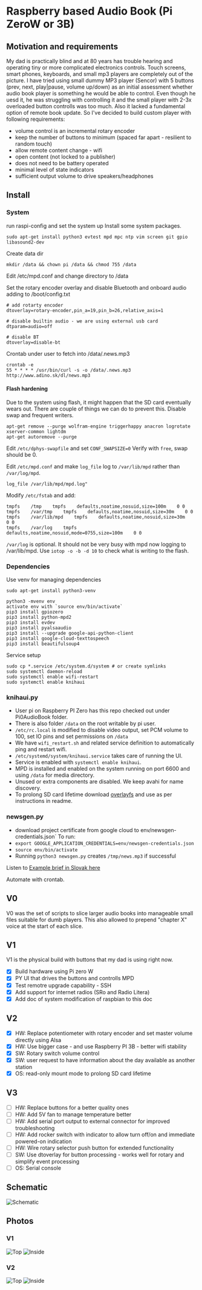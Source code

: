 # Raspberry based Audio Book (Pi ZeroW or 3B)
## Motivation and requirements
My dad is practically blind and at 80 years has trouble hearing and operating tiny or more complicated electronics controls. Touch screens, smart phones, keyboards, and small mp3 players are completely out of the picture. I have tried using small dummy MP3 player (Sencor) with 5 buttons (prev, next, play|pause, volume up/down) as an initial assessment whether audio book player is something he would be able to control. Even though he uesd it, he was struggling with controlling it and the small player with 2-3x overloaded button controlls was too much. Also it lacked a fundamental option of remote book update. So I've decided to build custom player with following requirements:
- volume control is an incremental rotary encoder
- keep the number of buttons to minimum (spaced far apart - resilient to random touch)
- allow remote content change - wifi
- open content (not locked to a publisher)
- does not need to be battery operated
- minimal level of state indicators
- sufficient output volume to drive speakers/headphones

## Install
### System
run raspi-config and set the system up
Install some system packages.
```
sudo apt-get install python3 evtest mpd mpc ntp vim screen git gpio libasound2-dev
```

Create data dir
```
mkdir /data && chown pi /data && chmod 755 /data
```

Edit /etc/mpd.conf and change directory to /data

Set the rotary encoder overlay and disable Bluetooth and onboard audio adding to /boot/config.txt
```
# add rotarty encoder
dtoverlay=rotary-encoder,pin_a=19,pin_b=26,relative_axis=1

# disable builtin audio - we are using external usb card
dtparam=audio=off

# disable BT
dtoverlay=disable-bt
```

Crontab under user to fetch into /data/.news.mp3
```
crontab -e 
55 * * * * /usr/bin/curl -s -o /data/.news.mp3 http://www.adino.sk/dl/news.mp3
```

#### Flash hardening
Due to the system using flash, it might happen that the SD card eventually wears out. There are couple of things we can do to prevent this.
Disable swap and frequent writers.
```
apt-get remove --purge wolfram-engine triggerhappy anacron logrotate xserver-common lightdm
apt-get autoremove --purge
```
Edit `/etc/dphys-swapfile` and set `CONF_SWAPSIZE=0`
Verify with `free`, swap should be 0.

Edit `/etc/mpd.conf` and make `log_file` log to `/var/lib/mpd` rather than `/var/log/mpd`.
```
log_file /var/lib/mpd/mpd.log"
```

Modify `/etc/fstab` and add:
```
tmpfs    /tmp    tmpfs    defaults,noatime,nosuid,size=100m    0 0
tmpfs    /var/tmp    tmpfs    defaults,noatime,nosuid,size=30m    0 0
tmpfs    /var/lib/mpd    tmpfs    defaults,noatime,nosuid,size=30m    0 0
tmpfs    /var/log    tmpfs    defaults,noatime,nosuid,mode=0755,size=100m    0 0

```
`/var/log` is optional. It should not be very busy with mpd now logging to /var/lib/mpd. Use `iotop -o -b -d 10` to check what is writing to the flash.

### Dependencies
Use venv for managing dependencies
```
sudo apt-get install python3-venv
```

```
python3 -mvenv env
activate env with `source env/bin/activate`
pip3 install gpiozero
pip3 install python-mpd2
pip3 install evdev
pip3 install pyalsaaudio
pip3 install --upgrade google-api-python-client
pip3 install google-cloud-texttospeech
pip3 install beautifulsoup4
```

Service setup
```
sudo cp *.service /etc/system.d/system # or create symlinks
sudo systemctl daemon-reload
sudo systemctl enable wifi-restart
sudo systemctl enable knihaui
```

### knihaui.py
* User pi on Raspberry PI Zero has this repo checked out under Pi0AudioBook folder.
* There is also folder `/data` on the root writable by pi user. 
* `/etc/rc.local` is modified to disable video output, set PCM volume to 100, set IO pins and set permissions on `/data`
* We have `wifi_restart.sh` and related service definition to automatically ping and restart wifi.
* `/etc/systemd/system/knihaui.service` takes care of running the UI.
* Service is enabled with `systemctl enable knihaui`. 
* MPD is installed and enabled on the system running on port 6600 and using `/data` for media directory.
* Unused or extra components are disabled. We keep avahi for name discovery.
* To prolong SD card lifetime download [overlayfs](https://github.com/ghollingworth/overlayfs) and use as per instructions in readme.

### newsgen.py
* download project certificate from google cloud to env/newsgen-credentials.json`
To run:
* `export GOOGLE_APPLICATION_CREDENTIALS=env/newsgen-credentials.json`
* `source env/bin/activate`
* Running `python3 newsgen.py` creates `/tmp/news.mp3` if successful

Listen to [Example brief in Slovak here](example_brief_sk.mp3)

Automate with crontab.


## V0
V0 was the set of scripts to slice larger audio books into manageable small files suitable for dumb players. This also allowed to prepend "chapter X" voice at the start of each slice.

## V1
V1 is the physical build with buttons that my dad is using right now.
- [x] Build hardware using Pi zero W
- [x] PY UI that drives the buttons and controlls MPD
- [x] Test remotre upgrade capability - SSH
- [x] Add support for internet radios (SRo and Radio Litera)
- [x] Add doc of system modification of raspbian to this doc

## V2
- [x] HW: Replace potentiometer with rotary encoder and set master volume directly using Alsa
- [x] HW: Use bigger case - and use Raspberry PI 3B - better wifi stability
- [x] SW: Rotary switch volume control
- [x] SW: user request to have information about the day available as another station
- [x] OS: read-only mount mode to prolong SD card lifetime

## V3
- [ ] HW: Replace buttons for a better quality ones
- [ ] HW: Add 5V fan to manage temperature better
- [ ] HW: Add serial port output to external connector for improved troubleshooting 
- [ ] HW: Add rocker switch with indicator to allow turn off/on and immediate powered-on indication
- [ ] HW: Wire rotary selector push button for extended functionality
- [ ] SW: Use dtoverlay for button processing - works well for rotary and simplify event processing
- [ ] OS: Serial console

## Schematic
![Schematic](schematic.png)

## Photos
### V1
![Top](Pi0AudioBook-top.jpg)
![Inside](Pi0AudioBook-inside.jpg)

### V2
![Top](V2Top.jpg)
![Inside](V2Inside.jpg)

